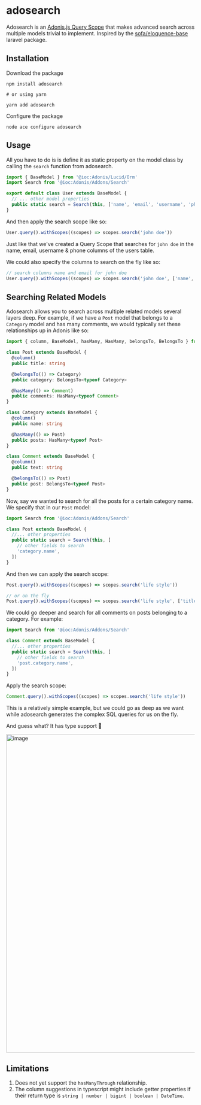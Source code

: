 # adosearch

Adosearch is an [Adonis.js Query Scope](https://docs.adonisjs.com/guides/models/query-scopes#document) that makes advanced search across multiple models trivial to implement.
Inspired by the [sofa/eloquence-base](https://github.com/jarektkaczyk/eloquence/wiki/Builder-searchable-and-more) laravel package.

## Installation

Download the package

```
npm install adosearch

# or using yarn

yarn add adosearch
```

Configure the package

```
node ace configure adosearch
```

## Usage

All you have to do is is define it as static property on the model class by calling the `search` function from adosearch.

```ts
import { BaseModel } from '@ioc:Adonis/Lucid/Orm'
import Search from '@ioc:Adonis/Addons/Search'

export default class User extends BaseModel {
  // ... other model properties
  public static search = Search(this, ['name', 'email', 'username', 'phone'])
}
```

And then apply the search scope like so:

```ts
User.query().withScopes((scopes) => scopes.search('john doe'))
```

Just like that we've created a Query Scope that searches for `john doe` in the name, email, username & phone columns of the users table.

We could also specify the columns to search on the fly like so:

```ts
// search columns name and email for john doe
User.query().withScopes((scopes) => scopes.search('john doe', ['name', 'email']))
```

## Searching Related Models

Adosearch allows you to search across multiple related models several layers deep. For example, if we have a `Post` model that belongs to a `Category` model and has many comments, we would typically set these relationships up in Adonis like so:

```ts
import { column, BaseModel, hasMany, HasMany, belongsTo, BelongsTo } from '@ioc:Adonis/Lucid/Orm'

class Post extends BaseModel {
  @column()
  public title: string

  @belongsTo(() => Category)
  public category: BelongsTo<typeof Category>

  @hasMany(() => Comment)
  public comments: HasMany<typeof Comment>
}

class Category extends BaseModel {
  @column()
  public name: string

  @hasMany(() => Post)
  public posts: HasMany<typeof Post>
}

class Comment extends BaseModel {
  @column()
  public text: string

  @belongsTo(() => Post)
  public post: BelongsTo<typeof Post>
}
```

Now, say we wanted to search for all the posts for a certain category name. We specify that in our `Post` model:

```ts
import Search from '@ioc:Adonis/Addons/Search'

class Post extends BaseModel {
  //... other properties
  public static search = Search(this, [
    // other fields to search
    'category.name',
  ])
}
```

And then we can apply the search scope:

```ts
Post.query().withScopes((scopes) => scopes.search('life style'))

// or on the fly
Post.query().withScopes((scopes) => scopes.search('life style', ['title', 'category.name']))
```

We could go deeper and search for all comments on posts belonging to a category. For example:

```ts
import Search from '@ioc:Adonis/Addons/Search'

class Comment extends BaseModel {
  //... other properties
  public static search = Search(this, [
    // other fields to search
    'post.category.name',
  ])
}
```

Apply the search scope:

```ts
Comment.query().withScopes((scopes) => scopes.search('life style'))
```

This is a relatively simple example, but we could go as deep as we want while adosearch generates the complex SQL queries for us on the fly.

And guess what? It has type support 🤩

<img width="851" alt="image" src="https://user-images.githubusercontent.com/31254017/175785612-161a9f1c-327c-4919-98c6-4d0983fc727f.png">

## Limitations

1. Does not yet support the `hasManyThrough` relationship.
2. The column suggestions in typescript might include getter properties if their return type is `string | number | bigint | boolean | DateTime`.
